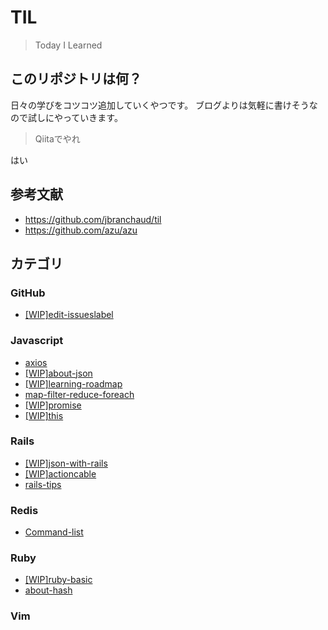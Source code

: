 # TIL

> Today I Learned

## このリポジトリは何？

日々の学びをコツコツ追加していくやつです。
ブログよりは気軽に書けそうなので試しにやっていきます。

> Qiitaでやれ

はい

## 参考文献

- https://github.com/jbranchaud/til
- https://github.com/azu/azu

## カテゴリ
### GitHub
- [[WIP]edit-issueslabel](github/edit-issueslabel.md)

### Javascript
- [axios](javascript/axios.md)
- [[WIP]about-json](javascript/about-json.md)
- [[WIP]learning-roadmap](javascript/learning-roadmap.md)
- [map-filter-reduce-foreach](javascript/map-filter-reduce-foreach.md)
- [[WIP]promise](javascript/promise.md)
- [[WIP]this](javascript/this.md)

### Rails
- [[WIP]json-with-rails](rails/json-with-rails.md)
- [[WIP]actioncable](rails/actioncable.md)
- [rails-tips](rails/rails-tips.md)

### Redis
- [Command-list](redis/command-list.md)

### Ruby
- [[WIP]ruby-basic](ruby/ruby-basic.md)
- [about-hash](ruby/about-hash.md)

### Vim
